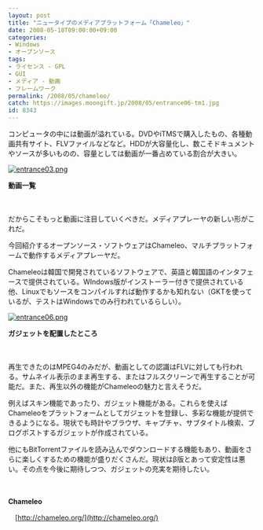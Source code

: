 ```yaml
---
layout: post
title: "ニュータイプのメディアプラットフォーム「Chameleo」"
date: 2008-05-18T09:00:00+09:00
categories:
- Windows
- オープンソース
tags: 
- ライセンス - GPL
- GUI
- メディア - 動画
- フレームワーク
permalink: /2008/05/chameleo/
catch: https://images.moongift.jp/2008/05/entrance06-tm1.jpg
id: 8343
---
```

コンピュータの中には動画が溢れている。DVDやiTMSで購入したもの、各種動画共有サイト、FLVファイルなどなど。HDDが大容量化し、数こそドキュメントやソースが多いものの、容量としては動画が一番占めている割合が大きい。

  

[![entrance03.png](https://images.moongift.jp/2008/05/entrance03-tm3.jpg)](https://images.moongift.jp/2008/05/entrance033.jpg)  
  
**動画一覧**

  

　

  

だからこそもっと動画に注目していくべきだ。メディアプレーヤの新しい形がこれだ。

  

今回紹介するオープンソース・ソフトウェアはChameleo、マルチプラットフォームで動作するメディアプレーヤだ。

  
  
<!--more-->  

Chameleoは韓国で開発されているソフトウェアで、英語と韓国語のインタフェースで提供されている。WIndows版がインストーラー付きで提供されている他、Linuxでもソースをコンパイルすれば動作するかも知れない（GKTを使っているが、テストはWindowsでのみ行われているらしい）。

  

[![entrance06.png](https://images.moongift.jp/2008/05/entrance06-tm1.jpg)](https://images.moongift.jp/2008/05/entrance061.jpg)  
  
**ガジェットを配置したところ**

  

　

  

再生できたのはMPEG4のみだが、動画としての認識はFLVに対しても行われる。サムネイル表示のまま再生する、またはフルスクリーンで再生することが可能だ。また、再生以外の機能がChameleoの魅力と言えそうだ。

  

例えばスキン機能であったり、ガジェット機能がある。これらを使えばChameleoをプラットフォームとしてガジェットを登録し、多彩な機能が提供できるようになる。現状でも時計やブラウザ、キャプチャ、サブタイトル検索、ブログポストするガジェットが作成されている。

  

他にもBitTorrentファイルを読み込んでダウンロードする機能もあり、動画をさらに楽しくするための機能が盛りだくさんだ。現状はβ版とあって安定性は悪い。その点を今後に期待しつつ、ガジェットの充実を期待したい。

  

　

  

**Chameleo**  
  
　[http://chameleo.org/](http://chameleo.org/)

  
